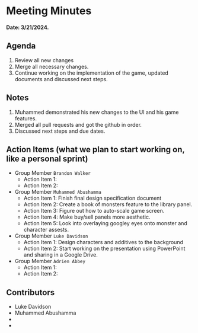# Meeting Minutes
**Date: 3/21/2024.**


## Agenda
1. Review all new changes
2. Merge all necessary changes.
4. Continue working on the implementation of the game, updated documents and discussed next steps.


## Notes
1. Muhammed demonstrated his new changes to the UI and his game features.
2. Merged all pull requests and got the github in order.
3. Discussed next steps and due dates.   

## Action Items (what we plan to start working on, like a personal sprint) 
* Group Member `Brandon Walker`
    * Action Item 1: 
    * Action Item 2: 
* Group Member `Muhammed Abushamma`
    * Action Item 1: Finish final design specification document
    * Action Item 2: Create a book of monsters feature to the library panel.
    * Action Item 3: Figure out how to auto-scale game screen.
    * Action Item 4: Make buy/sell panels more aesthetic.
    * Action Item 5: Look into overlaying googley eyes onto monster and character assests. 
* Group Member `Luke Davidson`
    * Action Item 1: Design characters and additives to the background
    * Action Item 2: Start working on the presentation using PowerPoint and sharing in a Google Drive.
* Group Member `Adrien Abbey`
    * Action Item 1: 
    * Action Item 2:
  
## Contributors
* Luke Davidson
* Muhammed Abushamma
* 
* 
